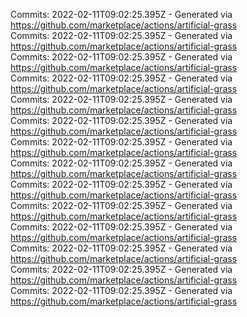 Commits: 2022-02-11T09:02:25.395Z - Generated via https://github.com/marketplace/actions/artificial-grass
<br>
Commits: 2022-02-11T09:02:25.395Z - Generated via https://github.com/marketplace/actions/artificial-grass
<br>
Commits: 2022-02-11T09:02:25.395Z - Generated via https://github.com/marketplace/actions/artificial-grass
<br>
Commits: 2022-02-11T09:02:25.395Z - Generated via https://github.com/marketplace/actions/artificial-grass
<br>
Commits: 2022-02-11T09:02:25.395Z - Generated via https://github.com/marketplace/actions/artificial-grass
<br>
Commits: 2022-02-11T09:02:25.395Z - Generated via https://github.com/marketplace/actions/artificial-grass
<br>
Commits: 2022-02-11T09:02:25.395Z - Generated via https://github.com/marketplace/actions/artificial-grass
<br>
Commits: 2022-02-11T09:02:25.395Z - Generated via https://github.com/marketplace/actions/artificial-grass
<br>
Commits: 2022-02-11T09:02:25.395Z - Generated via https://github.com/marketplace/actions/artificial-grass
<br>
Commits: 2022-02-11T09:02:25.395Z - Generated via https://github.com/marketplace/actions/artificial-grass
<br>
Commits: 2022-02-11T09:02:25.395Z - Generated via https://github.com/marketplace/actions/artificial-grass
<br>
Commits: 2022-02-11T09:02:25.395Z - Generated via https://github.com/marketplace/actions/artificial-grass
<br>
Commits: 2022-02-11T09:02:25.395Z - Generated via https://github.com/marketplace/actions/artificial-grass
<br>
Commits: 2022-02-11T09:02:25.395Z - Generated via https://github.com/marketplace/actions/artificial-grass
<br>
